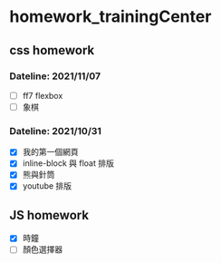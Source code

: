 # homework_trainingCenter

## css homework

### Dateline: 2021/11/07

- [ ] ff7 flexbox
- [ ] 象棋

### Dateline: 2021/10/31

- [x] 我的第一個網頁
- [x] inline-block 與 float 排版
- [x] 熊與針筒
- [x] youtube 排版

## JS homework

- [x] 時鐘
- [ ] 顏色選擇器
